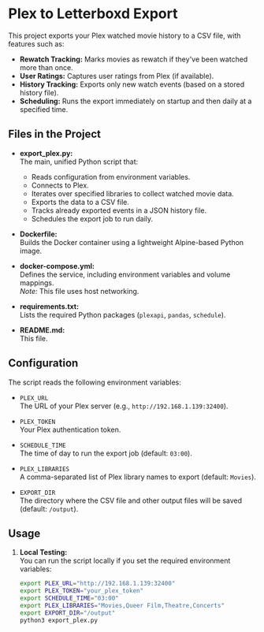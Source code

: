 # Plex to Letterboxd Export

This project exports your Plex watched movie history to a CSV file, with features such as:
- **Rewatch Tracking:** Marks movies as rewatch if they've been watched more than once.
- **User Ratings:** Captures user ratings from Plex (if available).
- **History Tracking:** Exports only new watch events (based on a stored history file).
- **Scheduling:** Runs the export immediately on startup and then daily at a specified time.

## Files in the Project

- **export_plex.py:**  
  The main, unified Python script that:
  - Reads configuration from environment variables.
  - Connects to Plex.
  - Iterates over specified libraries to collect watched movie data.
  - Exports the data to a CSV file.
  - Tracks already exported events in a JSON history file.
  - Schedules the export job to run daily.

- **Dockerfile:**  
  Builds the Docker container using a lightweight Alpine-based Python image.

- **docker-compose.yml:**  
  Defines the service, including environment variables and volume mappings.  
  *Note:* This file uses host networking.

- **requirements.txt:**  
  Lists the required Python packages (`plexapi`, `pandas`, `schedule`).

- **README.md:**  
  This file.

## Configuration

The script reads the following environment variables:

- `PLEX_URL`  
  The URL of your Plex server (e.g., `http://192.168.1.139:32400`).

- `PLEX_TOKEN`  
  Your Plex authentication token.

- `SCHEDULE_TIME`  
  The time of day to run the export job (default: `03:00`).

- `PLEX_LIBRARIES`  
  A comma-separated list of Plex library names to export (default: `Movies`).

- `EXPORT_DIR`  
  The directory where the CSV file and other output files will be saved (default: `/output`).

## Usage

1. **Local Testing:**  
   You can run the script locally if you set the required environment variables:
   ```bash
   export PLEX_URL="http://192.168.1.139:32400"
   export PLEX_TOKEN="your_plex_token"
   export SCHEDULE_TIME="03:00"
   export PLEX_LIBRARIES="Movies,Queer Film,Theatre,Concerts"
   export EXPORT_DIR="/output"
   python3 export_plex.py
